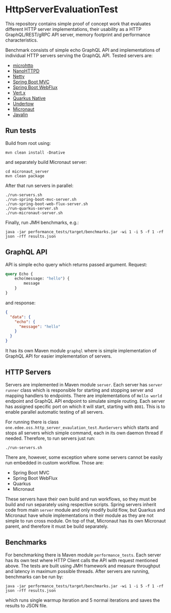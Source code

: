 # HttpServerEvaluationTest

This repository contains simple proof of concept work that evaluates different HTTP server implementations, 
their usability as a HTTP GraphQL/REST/gRPC API server, memory footprint and performance characteristics.

Benchmark consists of simple echo GraphQL API and implementations of individual HTTP servers serving the GraphQL API.
Tested servers are:

- [microhttp](https://github.com/ebarlas/microhttp)
- [NanoHTTPD](https://github.com/NanoHttpd/nanohttpd)
- [Netty](https://github.com/netty/netty)
- [Spring Boot MVC](https://docs.spring.io/spring-framework/docs/current/reference/html/web.html#spring-web)
- [Spring Boot WebFlux](https://docs.spring.io/spring-framework/docs/current/reference/html/web-reactive.html#spring-webflux)
- [Vert.x](https://github.com/eclipse-vertx/vert.x)
- [Quarkus Native](https://quarkus.io/)
- [Undertow](https://github.com/undertow-io/undertow)
- [Micronaut](https://micronaut.io/)
- [Javalin](https://github.com/tipsy/javalin)

## Run tests

Build from root using:
```
mvn clean install -Dnative
```
and separately build Micronaut server:
```
cd micronaut_server
mvn clean package
```

After that run servers in parallel:
```
./run-servers.sh
./run-spring-boot-mvc-server.sh
./run-spring-boot-web-flux-server.sh
./run-quarkus-server.sh
./run-micronaut-server.sh
```

Finally, run JMH benchmarks, e.g.:
```
java -jar performance_tests/target/benchmarks.jar -wi 1 -i 5 -f 1 -rf json -rff results.json
```

## GraphQL API

API is simple echo query which returns passed argument.
Request:
```graphql
query Echo {
    echo(message: "hello") {
        message
    }
}
```
and response:
```json
{
  "data": {
    "echo": {
      "message": "hello"
    }
  }
}
```

It has its own Maven module `graphql` where is simple implementation of GraphQL API for easier implementation of servers.

## HTTP Servers

Servers are implemented in Maven module `server`.
Each server has `server runner` class which is responsible for starting and stopping server and mapping handlers
to endpoints.
There are implementations of `Hello world` endpoint and GraphQL API endpoint to simulate simple routing.
Each server has assigned specific port on which it will start, starting with `8081`.
This is to enable parallel automatic testing of all servers.

For running there is class `one.edee.oss.http_server_evaulation_test.RunServers` which starts and stops all servers
which simple command, each in its own daemon thread if needed.
Therefore, to run servers just run:
```
./run-servers.sh
```

There are, however, some exception where some servers cannot be easily run embedded in custom workflow.
Those are:

- Spring Boot MVC
- Spring Boot WebFlux
- Quarkus
- Micronaut

These servers have their own build and run workflows, so they must be build and run separately using respective scripts.
Spring servers inherit code from main `server` module and only modify build flow, but Quarkus and Micronaut
have whole implementations in their module as they are not simple to run cross module.
On top of that, Micronaut has its own Micronaut parent, and therefore it must be build separately. 

## Benchmarks

For benchmarking there is Maven module `performance_tests`.
Each server has its own test where HTTP Client calls the API with request mentioned above.
The tests are built using JMH framework and measure throughput and latency in maximum possible threads.
After servers are running, benchmarks can be run by:
```
java -jar performance_tests/target/benchmarks.jar -wi 1 -i 5 -f 1 -rf json -rff results.json
```
which runs single warmup iteration and 5 normal iterations and saves the results to JSON file. 
